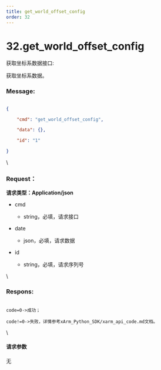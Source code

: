 ```yaml
---
title: get_world_offset_config
order: 32
---
```

# 32.get\_world\_offset\_config



 



获取坐标系数据接口:

获取坐标系数据。



### Message:  



```json

{

    "cmd": "get_world_offset_config",

    "data": {},

    "id": "1"

}

```



\





### Request：    



**请求类型：Application/json**



* cmd

  * string，必填，请求接口

* date

  * json，必填，请求数据

* id

  * string，必填，请求序列号



\





### Respons:     



```

code=0->成功；

code!=0->失败，详情参考xArm_Python_SDK/xarm_api_code.md文档。

```



\





#### 请求参数



无
